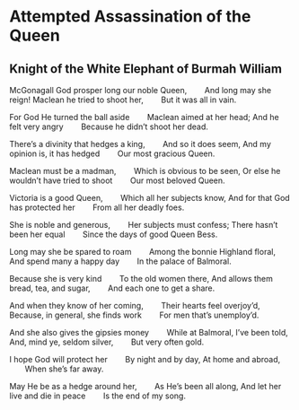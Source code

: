 # Attempted Assassination of the Queen
## Knight of the White Elephant of Burmah William
McGonagall
God prosper long our noble Queen,
       And long may she reign!
Maclean he tried to shoot her,
       But it was all in vain.

For God He turned the ball aside
       Maclean aimed at her head;
And he felt very angry
       Because he didn’t shoot her dead.

There’s a divinity that hedges a king,
       And so it does seem,
And my opinion is, it has hedged
       Our most gracious Queen.

Maclean must be a madman,
       Which is obvious to be seen,
Or else he wouldn’t have tried to shoot
       Our most beloved Queen.

Victoria is a good Queen,
       Which all her subjects know,
And for that God has protected her
       From all her deadly foes.

She is noble and generous,
       Her subjects must confess;
There hasn’t been her equal
       Since the days of good Queen Bess.

Long may she be spared to roam
       Among the bonnie Highland floral,
And spend many a happy day
       In the palace of Balmoral.

Because she is very kind
       To the old women there,
And allows them bread, tea, and sugar,
       And each one to get a share.

And when they know of her coming,
       Their hearts feel overjoy’d,
Because, in general, she finds work
       For men that’s unemploy’d.

And she also gives the gipsies money
       While at Balmoral, I’ve been told,
And, mind ye, seldom silver,
       But very often gold.

I hope God will protect her
       By night and by day,
At home and abroad,
       When she’s far away.

May He be as a hedge around her,
       As He’s been all along,
And let her live and die in peace
       Is the end of my song.